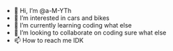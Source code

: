 - 👋 Hi, I’m @a-M-YTh
- 👀 I’m interested in cars and bikes
- 🌱 I’m currently learning coding what else
- 💞️ I’m looking to collaborate on coding sure what else
- 📫 How to reach me IDK

<!---
a-M-YTh/a-M-YTh is a ✨ special ✨ repository because its `README.md` (this file) appears on your GitHub profile.
You can click the Preview link to take a look at your changes.
--->

